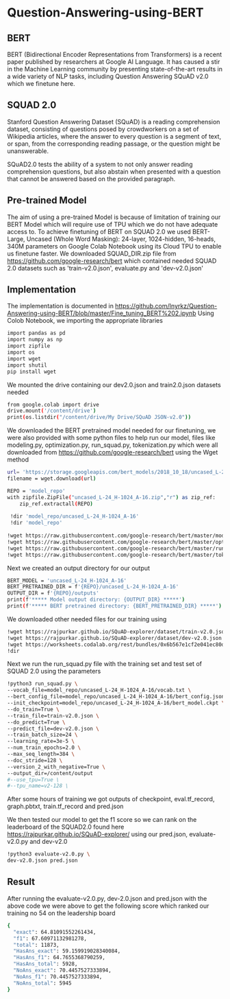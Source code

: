 # Question-Answering-using-BERT
## BERT
BERT (Bidirectional Encoder Representations from Transformers) is a recent paper published by researchers at Google AI Language. It has caused a stir in the Machine Learning community by presenting state-of-the-art results in a wide variety of NLP tasks, including Question Answering SQuAD v2.0 which we finetune here.
## SQUAD 2.0
Stanford Question Answering Dataset (SQuAD) is a reading comprehension dataset, consisting of questions posed by crowdworkers on a set of Wikipedia articles, where the answer to every question is a segment of text, or span, from the corresponding reading passage, or the question might be unanswerable.

SQuAD2.0 tests the ability of a system to not only answer reading comprehension questions, but also abstain when presented with a question that cannot be answered based on the provided paragraph.

## Pre-trained Model
The aim of using a pre-trained Model is because of limitation of training our BERT Model which will require use of TPU which we do not have adequate access to.
To achieve finetuning of BERT on SQUAD 2.0 we used BERT-Large, Uncased (Whole Word Masking): 24-layer, 1024-hidden, 16-heads, 340M parameters on Google Colab Notebook using its Cloud TPU to enable us finetune faster. We downloaded SQUAD_DIR.zip file from https://github.com/google-research/bert which contained needed SQUAD 2.0 datasets such as 'train-v2.0.json', evaluate.py and 'dev-v2.0.json'

## Implementation
The implementation is documented in https://github.com/Inyrkz/Question-Answering-using-BERT/blob/master/Fine_tuning_BERT%202.ipynb
Using Colob Notebook, we importing the appropriate libraries 
```bash
import pandas as pd
import numpy as np
import zipfile
import os
import wget
import shutil
pip install wget
```
We mounted the drive containing our dev2.0.json and train2.0.json datasets needed
```bash
from google.colab import drive
drive.mount('/content/drive')
print(os.listdir("/content/drive/My Drive/SQuAD JSON-v2.0"))
```

We downloaded the BERT pretrained model needed for our finetuning, we were also provided with some python files to help run our model, files like modeling.py, optimization.py, run_squad.py, tokenization.py which were all downloaded from https://github.com/google-research/bert using the Wget method
```bash
url= 'https://storage.googleapis.com/bert_models/2018_10_18/uncased_L-24_H-1024_A-16.zip'
filename = wget.download(url)

REPO = 'model_repo'
with zipfile.ZipFile("uncased_L-24_H-1024_A-16.zip","r") as zip_ref:
    zip_ref.extractall(REPO)
    
 !dir 'model_repo/uncased_L-24_H-1024_A-16'
 !dir 'model_repo'
 
!wget https://raw.githubusercontent.com/google-research/bert/master/modeling.py 
!wget https://raw.githubusercontent.com/google-research/bert/master/optimization.py 
!wget https://raw.githubusercontent.com/google-research/bert/master/run_squad.py 
!wget https://raw.githubusercontent.com/google-research/bert/master/tokenization.py
````

Next we created an output directory for our output
```bash
BERT_MODEL = 'uncased_L-24_H-1024_A-16'
BERT_PRETRAINED_DIR = f'{REPO}/uncased_L-24_H-1024_A-16'
OUTPUT_DIR = f'{REPO}/outputs'
print(f'***** Model output directory: {OUTPUT_DIR} *****')
print(f'***** BERT pretrained directory: {BERT_PRETRAINED_DIR} *****')
```

We downloaded other needed files for our training using 
```bash
!wget https://rajpurkar.github.io/SQuAD-explorer/dataset/train-v2.0.json
!wget https://rajpurkar.github.io/SQuAD-explorer/dataset/dev-v2.0.json
!wget https://worksheets.codalab.org/rest/bundles/0x6b567e1cf2e041ec80d7098f031c5c9e/contents/blob/
!dir
```

Next we run the run_squad.py file with the training set and test set of SQUAD 2.0 using the parameters
```bash
!python3 run_squad.py \
--vocab_file=model_repo/uncased_L-24_H-1024_A-16/vocab.txt \
--bert_config_file=model_repo/uncased_L-24_H-1024_A-16/bert_config.json \
--init_checkpoint=model_repo/uncased_L-24_H-1024_A-16/bert_model.ckpt \
--do_train=True \
--train_file=train-v2.0.json \
--do_predict=True \
--predict_file=dev-v2.0.json \
--train_batch_size=24 \
--learning_rate=3e-5 \
--num_train_epochs=2.0 \
--max_seq_length=384 \
--doc_stride=128 \
--version_2_with_negative=True \
--output_dir=/content/output
#--use_tpu=True \
#--tpu_name=v2-128 \
```
After some hours of training we got outputs of checkpoint, eval.tf_record, graph.pbtxt, train.tf_record and pred.json

We then tested our model to get the f1 score so we can rank on the leaderboard of the SQUAD2.0 found here https://rajpurkar.github.io/SQuAD-explorer/ using our pred.json, evaluate-v2.0.py and dev-v2.0

```bash
!python3 evaluate-v2.0.py \
dev-v2.0.json pred.json 
```

## Result
After running the evaluate-v2.0.py, dev-2.0.json and pred.json with the above code we were above to get the following score which ranked our training no 54 on the leadership board

```bash
{
  "exact": 64.81091552261434,
  "f1": 67.60971132981278,
  "total": 11873,
  "HasAns_exact": 59.159919028340084,
  "HasAns_f1": 64.7655368790259,
  "HasAns_total": 5928,
  "NoAns_exact": 70.4457527333894,
  "NoAns_f1": 70.4457527333894,
  "NoAns_total": 5945
}
```

